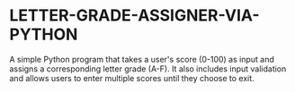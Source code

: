 # LETTER-GRADE-ASSIGNER-VIA-PYTHON
A simple Python program that takes a user's score (0-100) as input and assigns a corresponding letter grade (A-F). It also includes input validation and allows users to enter multiple scores until they choose to exit.
